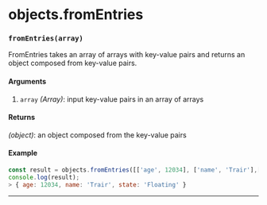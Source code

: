 # objects.fromEntries

<!-- div class="doc-container" -->

<!-- div -->


<!-- div -->

<h3 id="fromentriesarray"><code>fromEntries(array)</code></h3>

FromEntries takes an array of arrays with key-value pairs and returns an
object composed from key-value pairs.

#### Arguments
1. `array` *(Array)*: input key-value pairs in an array of arrays

#### Returns
*(object)*: an object composed from the key-value pairs

#### Example
```js
const result = objects.fromEntries([['age', 12034], ['name', 'Trair'],['state', 'Floating']]);
console.log(result);
> { age: 12034, name: 'Trair', state: 'Floating' }
```
---

<!-- /div -->

<!-- /div -->

<!-- /div -->
